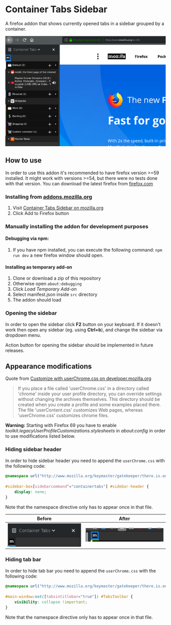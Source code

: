 # Container Tabs Sidebar

A firefox addon that shows currently opened tabs in a sidebar grouped by a container.

![Promotional screenshot](./assets/screenshot.png)

## How to use

In order to use this addon it's recommended to have firefox version >=59 installed. It might work with versions >=54, but there were no tests done with that version. You can download the latest firefox from [firefox.com](https://www.mozilla.org/en-US/firefox/new/)

### Installing from [addons.mozilla.org](https://addons.mozilla.org/en-US/firefox/addon/container-tabs-sidebar/?src=github)

1. Visit [Container Tabs Sidebar on mozilla.org](https://addons.mozilla.org/en-US/firefox/addon/container-tabs-sidebar/?src=github)
2. Click Add to Firefox button

### Manually installing the addon for development purposes

#### Debugging via npm:
1. If you have npm installed, you can execute the following command: `npm run dev` a new firefox window should open.

#### Installing as temporary add-on
1. Clone or download a zip of this repository
3. Otherwise open `about:debugging`
4. Click _Load Temporary Add-on_
5. Select manifest.json inside `src` directory
5. The addon should load

### Opening the sidebar

In order to open the sidebar click __F2__ button on your keyboard. If it doesn't work then open any sidebar (eg. using __Ctrl+b__), and change the sidebar via dropdown menu.

Action button for opening the sidebar should be implemented in future releases.

## Appearance modifications

Quote from [Customize with userChrome.css on developer.mozilla.org](https://developer.mozilla.org/en-US/docs/Mozilla/Tech/XUL/Tutorial/Modifying_the_Default_Skin#Customize_with_userChrome.css)
>If you place a file called 'userChrome.css' in a directory called 'chrome' inside your user profile directory, you can override settings without changing the archives themselves. This directory should be created when you create a profile and some examples placed there. The file 'userContent.css' customizes Web pages, whereas 'userChrome.css' customizes chrome files.

**Warning:** Starting with Firefox 69 you have to enable *toolkit.legacyUserProfileCustomizations.stylesheets* in *about:config* in order to use modifications listed below.

### Hiding sidebar header

In order to hide sidebar header you need to append the `userChrome.css` with the following code:

```css
@namespace url("http://www.mozilla.org/keymaster/gatekeeper/there.is.only.xul");

#sidebar-box[sidebarcommand^="containertabs"] #sidebar-header {
	display: none;
}
```

Note that the namespace directive only has to appear once in that file.

|Before|After|
|----|---|
|![Before hiding](./assets/before-header.png) | ![After hiding](./assets/after-header.png)

### Hiding tab bar

In order to hide tab bar you need to append the `userChrome.css` with the following code:

```css
@namespace url("http://www.mozilla.org/keymaster/gatekeeper/there.is.only.xul");

#main-window:not([tabsintitlebar="true"]) #TabsToolbar {
    visibility: collapse !important;
}
```

Note that the namespace directive only has to appear once in that file.

